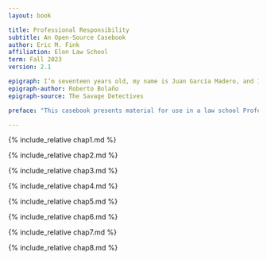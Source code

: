 ```yaml
---
layout: book

title: Professional Responsibility
subtitle: An Open-Source Casebook 
author: Eric M. Fink 
affiliation: Elon Law School 
term: Fall 2023 
version: 2.1

epigraph: I’m seventeen years old, my name is Juan García Madero, and I’m in my first semester of law school. I wanted to study literature, not law, but my uncle insisted, and in the end I gave in. I’m an orphan, and someday I’ll be a lawyer. That’s what I told my aunt and uncle, and then I shut myself in my room and cried all night.
epigraph-author: Roberto Bolaño
epigraph-source: The Savage Detectives

preface: "This casebook presents material for use in a law school Professional Responsibility course. Topics covered include the organization and regulation of the legal profession, the nature of the attorney-client relationship, and the duties that attorneys owe to clients and others."

---
```


<!-- CHAPTER 1 -->

<div class="chapter">

{% include_relative chap1.md %}

</div>


<!-- CHAPTER 2 -->
<div class="chapter">

{% include_relative chap2.md %}

</div>


<!-- CHAPTER 3 -->
<div class="chapter">

{% include_relative chap3.md %}

</div>


<!-- CHAPTER 4 -->
<div class="chapter">

{% include_relative chap4.md %}

</div>


<!-- CHAPTER 5 -->
<div class="chapter">

{% include_relative chap5.md %}

</div>


<!-- CHAPTER 6 -->
<div class="chapter">

{% include_relative chap6.md %}

</div>


<!-- CHAPTER 7 -->
<div class="chapter">

{% include_relative chap7.md %}

</div>


<!-- CHAPTER 8 -->
<div class="chapter">

{% include_relative chap8.md %}

</div>